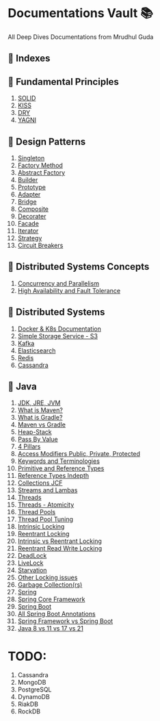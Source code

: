 # **Documentations Vault 📚**

All Deep Dives Documentations from Mrudhul Guda

## **📄 Indexes**

## **📄 Fundamental Principles**
1. [SOLID](./FundamentalPrinciples/SOLID.md)
1. [KISS](./FundamentalPrinciples/KISS.md)
1. [DRY](./FundamentalPrinciples/DRY.md)
1. [YAGNI](./FundamentalPrinciples/YAGNI.md)

## **📄 Design Patterns**
1. [Singleton](./DesignPatterns/Singleton.md)
1. [Factory Method](./DesignPatterns/FactoryMethod.md)
1. [Abstract Factory](./DesignPatterns/AbstractFactory.md)
1. [Builder](./DesignPatterns/Builder.md)
1. [Prototype](./DesignPatterns/Prototype.md)
1. [Adapter](./DesignPatterns/Adapter.md)
1. [Bridge](./DesignPatterns/Bridge.md)
1. [Composite](./DesignPatterns/Composite.md)
1. [Decorater](./DesignPatterns/Decorator.md)
1. [Facade](./DesignPatterns/Facade.md)
1. [Iterator](./DesignPatterns/Iterator.md)
1. [Strategy](./DesignPatterns/Strategy.md)
1. [Circuit Breakers](./DesignPatterns/CircuitBreakers.md)

## **📄 Distributed Systems Concepts**
1. [Concurrency and Parallelism](./DistributedSystemsConcepts/ConcurrencyParallelism.md)
1. [High Availability and Fault Tolerance](./DistributedSystemsConcepts/HighAvailabilityFaultTolerance.md)

## **📄 Distributed Systems**
1. [Docker & K8s Documentation](./DistrubutedSystems/DockerAndK8s.md)
1. [Simple Storage Service - S3](./DistrubutedSystems/S3.md)
1. [Kafka](./DistrubutedSystems/Kafka.md)
1. [Elasticsearch](./DistrubutedSystems/ElasticSearch.md)
1. [Redis](./DistrubutedSystems/Redis.md)
1. [Cassandra](./DistrubutedSystems/Cassandra.md)

## **📄 Java**
1. [JDK, JRE, JVM](./Java/JavaJDKJREJVM.md)
1. [What is Maven?](./Java/Maven.md)
1. [What is Gradle?](./Java/Gradle.md)
1. [Maven vs Gradle](./Java/MavenVsGradle.md)
1. [Heap-Stack](./Java/JavaHeapStack.md)
1. [Pass By Value](./Java/JavaPassBy.md)
1. [4 Pillars](./Java/4Pillars.md)
1. [Access Modifiers Public, Private, Protected](./Java/AccessModifPPPPP.md)
1. [Keywords and Terminologies](./Java/KeyWordsTerminolgies.md)
1. [Primitive and Reference Types](./Java/PrimitiveReferenceTypes.md)
1. [Reference Types Indepth](./Java/ReferenceTypesInDepth.md)
1. [Collections JCF](./Java/Collections-JCF.md)
1. [Streams and Lambas](./Java/StreamsLambdas.md)
1. [Threads](./Java/Threads.md)
1. [Threads - Atomicity](./Java/Threads-Atomicity.md)
1. [Thread Pools](./Java/ThreadPools.md)
1. [Thread Pool Tuning](./Java/ThreadPoolTuning.md)
1. [Intrinsic Locking](./Java/Locking-Intrinsic.md)
1. [Reentrant Locking](./Java/Locking-Reentrant.md)
1. [Intrinsic vs Reentrant Locking](./Java/LockingIntrinsicReentrant.md)
1. [Reentrant Read Write Locking](./Java/Locking-ReentrantReadWrite.md.md)
1. [DeadLock](./Java/Locking-Issues-DeadLock.md)
1. [LiveLock](./Java/Locking-Issues-LiveLock.md)
1. [Starvation](./Java/Locking-Issues-Starvation.md)
1. [Other Locking issues](./Java/Locking-Issues-Others.md)
1. [Garbage Collection(rs)](./Java/GarbageCollection.md)
1. [Spring](./Java/Spring/Spring.md)
1. [Spring Core Framework](./Java/Spring/SpringCoreFramework.md)
1. [Spring Boot](./Java/Spring/SpringBoot.md)
1. [All Spring Boot Annotations](./Java/Spring/SpringAnnotations.md)
1. [Spring Framework vs Spring Boot](./Java/Spring/SpringFrameworkVsSpringBoot.md)
1. [Java 8 vs 11 vs 17 vs 21](./Java/Java8vs11vs17vs21.md)

# TODO:
1. Cassandra
1. MongoDB
1. PostgreSQL
1. DynamoDB
1. RiakDB
1. RockDB

